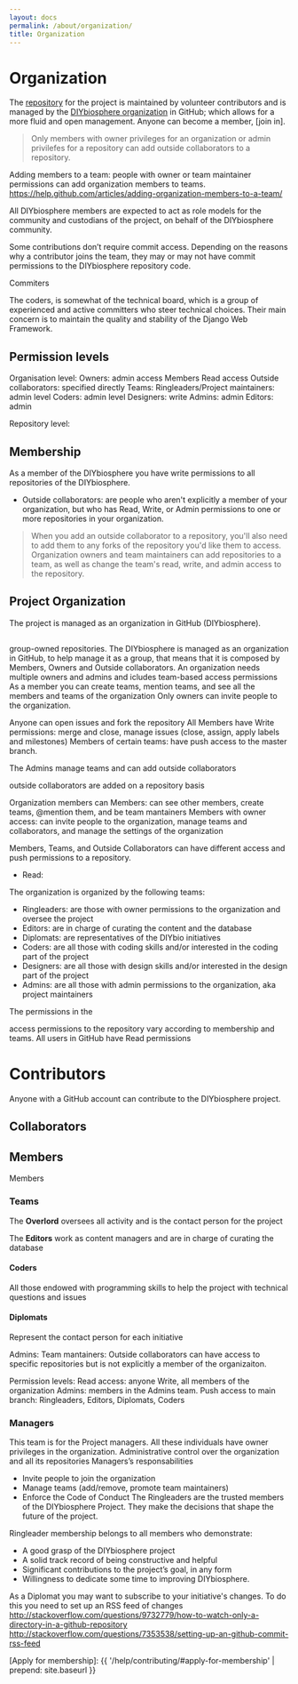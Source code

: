 ```yaml
---
layout: docs
permalink: /about/organization/
title: Organization
---
```


# Organization
The [repository] for the project is maintained by volunteer contributors and is managed by the [DIYbiosphere organization] in GitHub; which allows for a more fluid and open management. Anyone can become a member, [join in].

> Only members with owner privileges for an organization or admin privilefes for a repository can add outside collaborators to a repository.

Adding members to a team: people with owner or team maintainer permissions can add organization members to teams. https://help.github.com/articles/adding-organization-members-to-a-team/



All DIYbiosphere members are expected to act as role models for the community and custodians of the project, on behalf of the DIYbiosphere community.

Some contributions don’t require commit access. Depending on the reasons why a contributor joins the team, they may or may not have commit permissions to the DIYbiosphere repository code.



Commiters

The coders, is somewhat of the technical board, which is a group of experienced and active committers who steer technical choices. Their main concern is to maintain the quality and stability of the Django Web Framework.

## Permission levels

Organisation level:
Owners: admin access
Members Read access
Outside collaborators: specified directly
Teams:
	Ringleaders/Project maintainers: admin level
	Coders: admin level
	Designers: write
	Admins: admin
	Editors: admin

Repository level:





## Membership
As a member of the DIYbiosphere you have write permissions to all repositories of the DIYbiosphere.

- Outside collaborators: are people who aren't explicitly a member of your organization, but who has Read, Write, or Admin permissions to one or more repositories in your organization.
> When you add an outside collaborator to a repository, you'll also need to add them to any forks of the repository you'd like them to access.
Organization owners and team maintainers can add repositories to a team, as well as change the team's read, write, and admin access to the repository.

## Project Organization
The project is managed as an organization in GitHub (DIYbiosphere).

##
group-owned repositories.
The DIYbiosphere is managed as an organization in GitHub, to help manage it as a group, that means that it is composed by Members, Owners and Outside collaborators.
An organization needs multiple owners and admins and icludes team-based access permissions
As a member you can create teams, mention teams, and see all the members and teams of the organization
Only owners can invite people to the organization.

Anyone can open issues and fork the repository
All Members have Write permissions: merge and close, manage issues (close, assign, apply labels and milestones)
Members of certain teams: have push access to the master branch.

The Admins manage teams and can add outside collaborators

outside collaborators are added on a repository basis

Organization members can
Members: can see other members, create teams, @mention them, and be team mantainers
Members with owner access: can invite people to the organization, manage teams and collaborators, and manage the settings of the organization

Members, Teams, and Outside Collaborators can have different access and push permissions to a repository.
- Read:

The organization is organized by the following teams:
- Ringleaders: are those with owner permissions to the organization and oversee the project
- Editors: are in charge of curating the content and the database
- Diplomats: are representatives of the DIYbio initiatives
- Coders: are all those with coding skills and/or interested in the coding part of the project
- Designers: are all those with design skills and/or interested in the design part of the project
- Admins: are all those with admin permissions to the organization, aka project maintainers

The permissions in the

access permissions to the repository vary according to membership and teams.
All users in GitHub have Read permissions

# Contributors
Anyone with a GitHub account can contribute to the DIYbiosphere project.
## Collaborators

## Members
Members
### Teams

The **Overlord** oversees all activity and is the contact person for the project

The **Editors** work as content managers and are in charge of curating the database
#### Coders
All those endowed with programming skills to help the project with technical questions and issues
#### Diplomats
Represent the contact person for each initiative

Admins:
Team mantainers:
Outside collaborators can have access to specific repositories but is not explicitly a member of the organizaiton.


Permission levels:
Read access: anyone
Write, all members of the organization
Admins: members in the Admins team.
Push access to main branch: Ringleaders, Editors, Diplomats, Coders


### Managers
This team is for the Project managers. All these individuals have owner privileges in the organization. Administrative control over the organization and all its repositories
Managers’s responsabilities
- Invite people to join the organization
- Manage teams (add/remove, promote team maintainers)
- Enforce the Code of Conduct
The Ringleaders are the trusted members of the DIYbiosphere Project. They make the decisions that shape the future of the project.

Ringleader membership belongs to all members who demonstrate:
- A good grasp of the DIYbiosphere project
- A solid track record of being constructive and helpful
- Significant contributions to the project’s goal, in any form
- Willingness to dedicate some time to improving DIYbiosphere.









As a Diplomat you may want to subscribe to your initiative's changes. To do this you need to set up an RSS feed of changes
http://stackoverflow.com/questions/9732779/how-to-watch-only-a-directory-in-a-github-repository
http://stackoverflow.com/questions/7353538/setting-up-an-github-commit-rss-feed

[Repository]: https://github.com/DIYbiosphere/sphere.dir
[DIYbiosphere organization]: https://github.com/DIYbiosphere
[Apply for membership]: {{ '/help/contributing/#apply-for-membership' | prepend: site.baseurl }}

